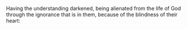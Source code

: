 Having the understanding darkened, being alienated from the life of God through the ignorance that is in them, because of the blindness of their heart:
